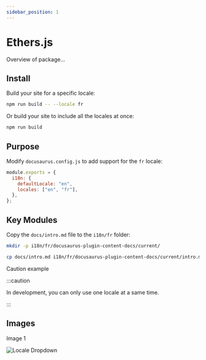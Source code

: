 ```yaml
---
sidebar_position: 1
---
```


# Ethers.js

Overview of package...

## Install

Build your site for a specific locale:

```bash
npm run build -- --locale fr
```

Or build your site to include all the locales at once:

```bash
npm run build
```

## Purpose

Modify `docusaurus.config.js` to add support for the `fr` locale:

```js title="docusaurus.config.js"
module.exports = {
  i18n: {
    defaultLocale: "en",
    locales: ["en", "fr"],
  },
};
```

## Key Modules

Copy the `docs/intro.md` file to the `i18n/fr` folder:

```bash
mkdir -p i18n/fr/docusaurus-plugin-content-docs/current/

cp docs/intro.md i18n/fr/docusaurus-plugin-content-docs/current/intro.md
```

Caution example

:::caution

In development, you can only use one locale at a same time.

:::

## Images

Image 1

![Locale Dropdown](/img/tutorial/localeDropdown.png)
